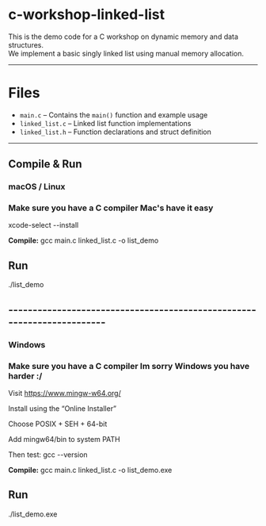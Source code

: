 # c-workshop-linked-list

This is the demo code for a C workshop on dynamic memory and data structures.  
We implement a basic singly linked list using manual memory allocation.

---

# Files

- `main.c` – Contains the `main()` function and example usage
- `linked_list.c` – Linked list function implementations
- `linked_list.h` – Function declarations and struct definition

---

## Compile & Run

### macOS / Linux

### Make sure you have a C compiler Mac's have it easy
xcode-select --install

**Compile:**
gcc main.c linked_list.c -o list_demo

## Run
./list_demo

## -----------------------------------------------------------------------
### Windows 

### Make sure you have a C compiler Im sorry Windows you have harder :/

Visit https://www.mingw-w64.org/

Install using the “Online Installer”

Choose POSIX + SEH + 64-bit

Add mingw64/bin to system PATH

Then test: gcc --version

**Compile:**
gcc main.c linked_list.c -o list_demo.exe

## Run
./list_demo.exe


